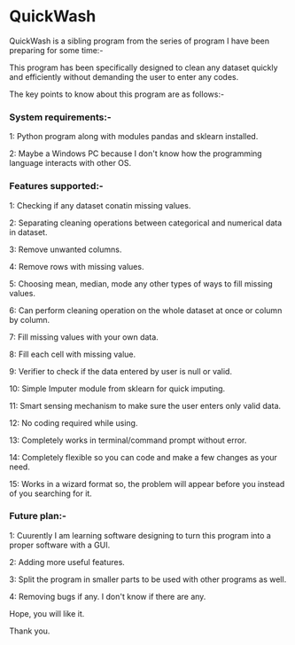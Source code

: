 # QuickWash
QuickWash is a sibling program from the series of program I have been preparing for some time:-

This program has been specifically designed to clean any dataset quickly and efficiently without demanding the user to enter any codes.

The key points to know about this program are as follows:-
### System requirements:-
  1: Python program along with modules pandas and sklearn installed.
  
  2: Maybe a Windows PC because I don't know how the programming language interacts with other OS.
  
### Features supported:-
  1: Checking if any dataset conatin missing values.
  
  2: Separating cleaning operations between categorical and numerical data in dataset.
  
  3: Remove unwanted columns.
  
  4: Remove rows with missing values.
  
  5: Choosing mean, median, mode any other types of ways to fill missing values.
  
  6: Can perform cleaning operation on the whole dataset at once or column by column.
  
  7: Fill missing values with your own data.
  
  8: Fill each cell with missing value.
  
  9: Verifier to check if the data entered by user is null or valid.
  
  10: Simple Imputer module from sklearn for quick imputing.
  
  11: Smart sensing mechanism to make sure the user enters only valid data.
  
  12: No coding required while using.
  
  13: Completely works in terminal/command prompt without error.
  
  14: Completely flexible so you can code and make a few changes as your need.
  
  15: Works in a wizard format so, the problem will appear before you instead of you searching for it.
  
### Future plan:-
  1: Cuurently I am learning software designing to turn this program into a proper software with a GUI.
  
  2: Adding more useful features.
  
  3: Split the program in smaller parts to be used with other programs as well.
  
  4: Removing bugs if any. I don't know if there are any.
  
Hope, you will like it.

Thank you.
